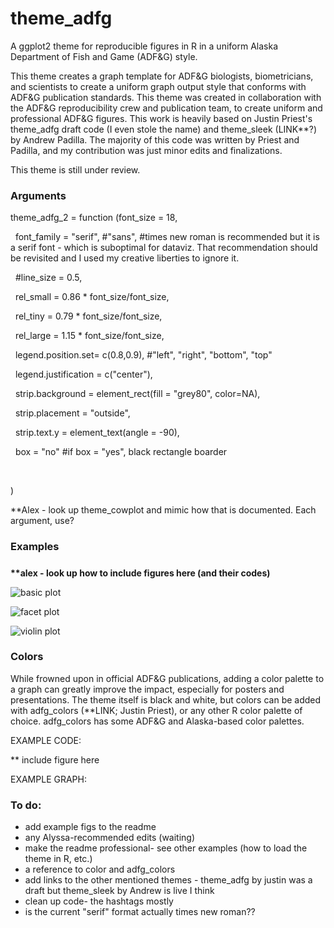 # theme\_adfg

A ggplot2 theme for reproducible figures in R in a uniform Alaska Department of Fish and Game (ADF\&G) style.



This theme creates a graph template for ADF\&G biologists, biometricians, and scientists to create a uniform graph output style that conforms with ADF\&G publication standards. This theme was created in collaboration with the ADF\&G reproducibility crew and publication team, to create uniform and professional ADF\&G figures. This work is heavily based on Justin Priest's theme\_adfg draft code (I even stole the name) and theme\_sleek (LINK\*\*?) by Andrew Padilla. The majority of this code was written by Priest and Padilla, and my contribution was just minor edits and finalizations.



This theme is still under review.

### 

### Arguments



theme\_adfg\_2 = function (font\_size = 18,

                         font\_family = "serif", #"sans", #times new roman is recommended but it is a serif font - which is suboptimal for dataviz. That recommendation should be revisited and I used my creative liberties to ignore it.

                         #line\_size = 0.5,

                         rel\_small = 0.86 \* font\_size/font\_size,

                         rel\_tiny = 0.79 \* font\_size/font\_size,

                         rel\_large = 1.15 \* font\_size/font\_size,

                         legend.position.set= c(0.8,0.9), #"left", "right", "bottom", "top"

                         legend.justification = c("center"),

                         strip.background = element\_rect(fill = "grey80", color=NA),

                         strip.placement = "outside",

                         strip.text.y = element\_text(angle = -90),

                         box = "no" #if box = "yes", black rectangle boarder

 

)



\*\*Alex - look up theme\_cowplot and mimic how that is documented. Each argument, use?





### Examples

##### 

**\*\*alex - look up how to include figures here (and their codes)**

![basic plot](/example_figures/base_plot.tiff)


![facet plot](/example_figures/facet_plot_nocolor.tiff)


![violin plot](/example_figures/fill_plot_grey.tiff)






### Colors

While frowned upon in official ADF\&G publications, adding a color palette to a graph can greatly improve the impact, especially for posters and presentations. The theme itself is black and white, but colors can be added with adfg\_colors (\*\*LINK; Justin Priest), or any other R color palette of choice. adfg\_colors has some ADF\&G and Alaska-based color palettes.



EXAMPLE CODE:

\*\* include figure here



EXAMPLE GRAPH:



### To do:

* add example figs to the readme
* any Alyssa-recommended edits (waiting)
* make the readme professional- see other examples (how to load the theme in R, etc.)
* a reference to color and adfg\_colors
* add links to the other mentioned themes - theme\_adfg by justin was a draft but theme\_sleek by Andrew is live I think
* clean up code- the hashtags mostly
* is the current "serif" format actually times new roman??
